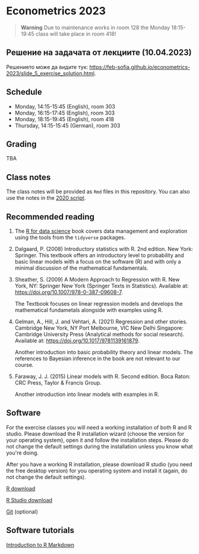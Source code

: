 
# Econometrics 2023

> **Warning**
> Due to maintenance works in room 128 the Monday 18:15-19:45 class will take place in room 418!

## Решение на задачата от лекциите (10.04.2023)

Решението може да видите тук: https://feb-sofia.github.io/econometrics-2023/slide_5_exercise_solution.html.

## Schedule

- Monday, 14:15-15:45 (English), room 303
- Monday, 16:15-17:45 (English), room 303
- Monday, 18:15-19:45 (English), room 418
- Thursday, 14:15-15:45 (German), room 303

## Grading

TBA

## Class notes

The class notes will be provided as `Rmd` files in this repository. You can also use
the notes in the [2020 script](https://feb-uni-sofia.github.io/econometrics-script/index.html).

## Recommended reading

1. The [R for data science](https://r4ds.had.co.nz/) book covers data management and exploration using the tools
   from the `tidyverse` packages.
2. Dalgaard, P. (2008) Introductory statistics with R. 2nd edition. New York: Springer.
    This textbook offers an introductory level to probability and basic linear models with a focus on the
    software (R) and with only a minimal discussion of the mathematical fundamentals.
3. Sheather, S. (2009) A Modern Approach to Regression with R. New York, NY: Springer New York (Springer Texts in Statistics). Available at: https://doi.org/10.1007/978-0-387-09608-7.
    
    The Textbook focuses on linear regression models and develops the mathematical fundametals alongside with examples
    using R.
4. Gelman, A., Hill, J. and Vehtari, A. (2021) Regression and other stories. Cambridge New York, NY Port Melbourne, VIC New Delhi Singapore: Cambridge University Press (Analytical methods for social research). Available at: https://doi.org/10.1017/9781139161879.

    Another introduction into basic probability theory and linear models. The references to Bayesian inference in the book are not relevant to our course.
5. Faraway, J. J. (2015) Linear models with R. Second edition. Boca Raton: CRC Press, Taylor & Francis Group.
    
    Another introduction into linear models with examples in R.

 

## Software

For the exercise classes you will need a working installation of both R
and R studio. Please download the R installation wizard (choose the version for your operating system),
open it and follow the installation steps. Please do not change the default settings during the installation unless you
know what you're doing.

After you have a working R installation, please download R studio (you need the free desktop version)
for you operating system and install it (again, do not change the default settings).

[R download](https://cran.r-project.org/)

[R Studio download](https://rstudio.com/products/rstudio/download/)

[Git](https://git-scm.com/download) (optional)

## Software tutorials

[Introduction to R Markdown](https://rmarkdown.rstudio.com/articles_intro.html)
